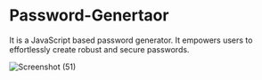 # Password-Genertaor
It is  a JavaScript based password generator. It empowers users to effortlessly create robust and secure passwords. 

![Screenshot (51)](https://github.com/pandeybusiness/Password-Genertaor/assets/83712991/a140ab7b-89d5-4273-a8e3-d1e2a605c93e)
